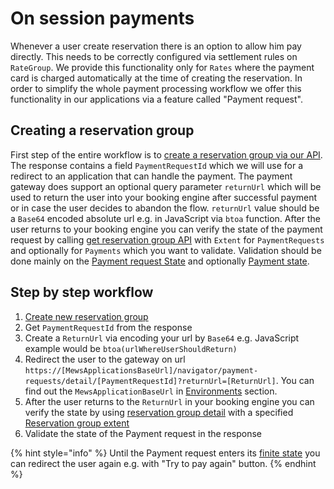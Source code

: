 # On session payments

Whenever a user create reservation there is an option to allow him pay directly. This needs to be correctly configured via
settlement rules on `RateGroup`. We provide this functionality only for `Rates` where the payment card is charged
automatically at the time of creating the reservation. In order to simplify the whole payment processing workflow
we offer this functionality in our applications via a feature called "Payment request".

## Creating a reservation group

First step of the entire workflow is to [create a reservation group via our API](../operations.md#create-reservation-group).
The response contains a field `PaymentRequestId` which we will use for a redirect to an application that can handle the payment.
The payment gateway does support an optional query parameter `returnUrl` which will be used to return the user into
your booking engine after successful payment or in case the user decides to abandon the flow. `returnUrl` value should
be a `Base64` encoded absolute url e.g. in JavaScript via `btoa` function. After the user returns to your
booking engine you can verify the state of the payment request by calling [get reservation group API](../operations.md#get-reservation-group)
with `Extent` for `PaymentRequests` and optionally for `Payments` which you want to validate. Validation should be done
mainly on the [Payment request State](../operations.md#payment-request-state) and optionally [Payment state](../operations.md#payment-state).

## Step by step workflow
1. [Create new reservation group](../operations.md#create-reservation-group)  
2. Get `PaymentRequestId` from the response  
3. Create a `ReturnUrl` via encoding your url by `Base64` e.g. JavaScript example would be `btoa(urlWhereUserShouldReturn)`  
4. Redirect the user to the gateway on url `https://[MewsApplicationsBaseUrl]/navigator/payment-requests/detail/[PaymentRequestId]?returnUrl=[ReturnUrl]`. You can find out the `MewsApplicationBaseUrl` in [Environments](../environments.md) section.  
5. After the user returns to the `ReturnUrl` in your booking engine you can verify the state by using [reservation group detail](../operations.md#get-reservation-group) with a specified [Reservation group extent](../operations.md#reservation-group-extent)  
6. Validate the state of the Payment request in the response  

{% hint style="info" %}
Until the Payment request enters its [finite state](../operations.md#payment-request-state) you can redirect the user again e.g. with "Try to pay again" button.
{% endhint %}
